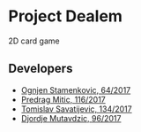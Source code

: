 # Project Dealem

2D card game

## Developers

- [Ognjen Stamenkovic, 64/2017](https://gitlab.com/ogimatf)
- [Predrag Mitic, 116/2017](https://gitlab.com/pm98)
- [Tomislav Savatijevic, 134/2017](https://gitlab.com/phalto)
- [Djordje Mutavdzic, 96/2017](https://gitlab.com/v1rtuoso)
